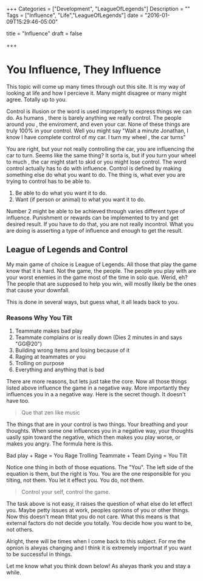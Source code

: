 +++
Categories = ["Development", "LeagueOfLegends"]
Description = ""
Tags = ["Influence", "Life","LeagueOfLegends"]
date = "2016-01-09T15:29:46-05:00"

title = "Influence"
draft = false

+++


# You Influence, They Influence

This topic will come up many times through out this site. It is my way of looking at life and how I percieve it. Many might disagree or many might agree. Totally up to you.

Control is illusion or the word is used improperly to express things we can do. As humans , there is barely anything we really control. The people around you , the enviroment, and even your car. None of these things are truly 100% in your control. Well you might say "Wait a minute Jonathan, I know I have complete control of my car. I turn my wheel , the car turns"

You are right, but your not really controlling the car, you are influencing the car to turn. Seems like the same thing? It sorta is, but if you turn your wheel to much , the car might start to skid or you might lose control. The word control actually has to do with influence. Control is defined by making something else do what you want to do. The thing is, what ever you are trying to control has to be able to.

1. Be able to do what you want it to do.
2. Want (if person or animal) to what you want it to do.

Number 2 might be able to be achieved through varies different type of influence. Punishment or rewards can be implemented to try and get desired result. If you have to do that, you are not really incontrol. What you are doing is asserting a type of influence and enough to get the result.

## League of Legends and Control

My main game of choice is League of Legends. All those that play the game know that it is hard. Not the game, the people. The people you play with are your worst enemies in the game most of the time in solo que. Werid, eh? The people that are supposed to help you win, will mostly likely be the ones that cause your downfall.

This is done in several ways, but guess what, it all leads back to you.

### Reasons Why You Tilt

1. Teammate makes bad play
2. Teammate complains or is really down (Dies 2 minutes in and says "GG@20")
3. Building wrong items and losing because of it
4. Raging at teammates or you
5. Trolling on purpose
6. Everything and anything that is bad

There are more reasons, but lets just take the core. Now all those things listed above influence the game in a negative way. More importantly they influences you in a a negative way. Here is the secret though. It doesn't have too.

> Que that zen like music

The things that are in your control is two things. Your breathing and your thoughts. When some one influences you in a negative way, your thoughts uaslly spin toward the negative, which then makes you play worse, or makes you angry. The formula here is this.

Bad play + Rage = You Rage
Trolling Teammate + Team Dying = You Tilt

Notice one thing in both of those equations. The "You". The left side of the equation is them, but the right is You. You are the one responsible for you tilting, not them. You let it effect you. You do, not them.

>Control your self, control the game.


The task above is not easy, it raises the question of what else do let effect you. Maybe petty issues at work, peoples opnions of you or other things. Now this doesn't mean thtat you do not care. What this means is that external factors do not decide you totally. You decide how you want to be, not others.

Alright, there will be times when I come back to this subject. For me the opnion is alwyas changing and I think it is extremely importnat if you want to be successful in things.

Let me know what you think down below! As alwyas thank you and stay a while.
